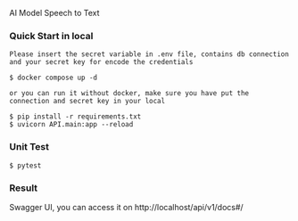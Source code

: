 AI Model Speech to Text

### Quick Start in local

```
Please insert the secret variable in .env file, contains db connection and your secret key for encode the credentials

$ docker compose up -d

or you can run it without docker, make sure you have put the connection and secret key in your local

$ pip install -r requirements.txt
$ uvicorn API.main:app --reload
```

### Unit Test
```
$ pytest
```

### Result
Swagger UI, you can access it on http://localhost/api/v1/docs#/